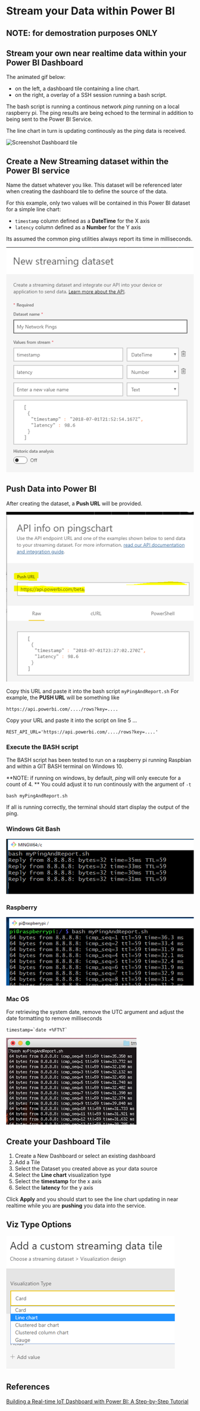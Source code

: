 # Stream your Data within Power BI

## NOTE: for demostration purposes ONLY

## Stream your own near realtime data within your Power BI Dashboard

The animated gif below:
- on the left, a dashboard tile containing a line chart.
- on the right, a overlay of a SSH session running a bash script.

The bash script is running a continous network *ping* running on a local raspberry pi. The ping results are being echoed to the terminal in addition to being sent to the Power BI Service.

The line chart in turn is updating continously as the ping data is received.

![Screenshot Dashboard tile](images/PowerBIDashboardTile.gif)


## Create a New Streaming dataset within the Power BI service

Name the datset whatever you like. This dataset will be referenced later when creating the dashboard tile to define the source of the data.

For this example, only two values will be contained in this Power BI dataset for a simple line chart:
- `timestamp` column defined as a **DateTime** for the X axis
- `latency` column defined as a **Number** for the Y axis

Its assumed the common ping utilities always report its time in milliseconds.

![Screenshot New streaming dataset](images/PowerBI.StreamingDataSet.PNG)


## Push Data into Power BI

After creating the dataset, a **Push URL** will be provided. 

![Push URL](images/pushURL.PNG)

Copy this URL and paste it into the bash script `myPingAndReport.sh`
For example, the **PUSH URL** will be something like 

```
https://api.powerbi.com/..../rows?key=....
```

Copy your URL and paste it into the script on line 5 ...

```
REST_API_URL='https://api.powerbi.com/..../rows?key=....'
```

### Execute the BASH script

The BASH script has been tested to run on a raspberry pi running Raspbian and within a GIT BASH terminal on Windows 10.

**NOTE: if running on windows, by default, *ping* will only execute for a count of 4. ** You could adjust it to run continously with the argument of `-t`

```
bash myPingAndReport.sh
```

If all is running correctly, the terminal should start display the output of the ping.

### Windows Git Bash
![bash execution windows](images/win10gitbash.PNG)

### Raspberry
![bash execution raspberry](images/raspbash.PNG)

### Mac OS
For retrieving the system date, remove the UTC argument and adjust the date formatting to remove milliseconds
```
timestamp=`date +%FT%T`
```
![bash execution mac OS](images/bashMacos.png)

## Create your Dashboard Tile

1. Create a New Dashboard or select an existing dashboard
1. Add a Tile
1. Select the Dataset you created above as your data source
1. Select the **Line chart** visualization type
1. Select the **timestamp** for the x axis
1. Select the **latency** for the y axis

Click **Apply** and you should start to see the line chart updating in near realtime while you are **pushing** you data into the service.



## Viz Type Options

![Vis Type](images/visType.png)


## References

[Building a Real-time IoT Dashboard with Power BI: A Step-by-Step Tutorial](https://powerbi.microsoft.com/en-us/blog/using-power-bi-real-time-dashboards-to-display-iot-sensor-data-a-step-by-step-tutorial/)

